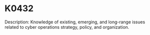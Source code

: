# K0432
Description: Knowledge of existing, emerging, and long-range issues related to cyber operations strategy, policy, and organization.
